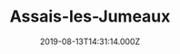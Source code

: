 ---
date: 2019-08-13T14:31:14.000Z
title: Assais-les-Jumeaux
latitude: 46.78823775471482
longitude: -0.05947951487014193
category: checkin
---